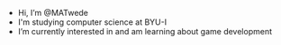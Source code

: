 - Hi, I’m @MATwede
- I'm studying computer science at BYU-I
- I’m currently interested in and am learning about game development

<!---
MATwede/MATwede is a ✨ special ✨ repository because its `README.md` (this file) appears on your GitHub profile.
You can click the Preview link to take a look at your changes.
--->
